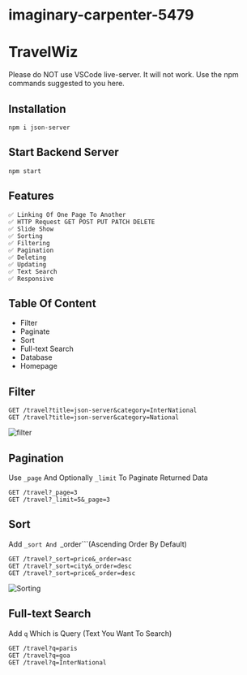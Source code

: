 # imaginary-carpenter-5479
# TravelWiz 

Please do NOT use VSCode live-server. It will not work. Use the npm commands suggested to you here.

## Installation
```
npm i json-server
```

## Start Backend Server
```
npm start
```

## Features
```
✅ Linking Of One Page To Another
✅ HTTP Request GET POST PUT PATCH DELETE
✅ Slide Show 
✅ Sorting
✅ Filtering
✅ Pagination
✅ Deleting
✅ Updating
✅ Text Search
✅ Responsive
```

## Table Of Content
- Filter
- Paginate
- Sort
- Full-text Search
- Database
- Homepage

## Filter
```
GET /travel?title=json-server&category=InterNational
GET /travel?title=json-server&category=National

```
![filter](https://user-images.githubusercontent.com/121368970/236733570-6710a31d-671e-4e9b-9f7f-99e271b11802.png)


## Pagination
Use ```_page``` And Optionally ```_limit``` To Paginate Returned Data
```
GET /travel?_page=3
GET /travel?_limit=5&_page=3
```


## Sort
Add ```_sort And ```_order```(Ascending Order By Default)

```
GET /travel?_sort=price&_order=asc
GET /travel?_sort=city&_order=desc
GET /travel?_sort=price&_order=desc
```

![Sorting](https://user-images.githubusercontent.com/121368970/236696358-5ebb1a80-a9ec-4970-aa7e-f60879be79fd.png)


## Full-text Search
Add ```q``` Which is Query (Text You Want To Search)
```
GET /travel?q=paris
GET /travel?q=goa
GET /travel?q=InterNational
```
